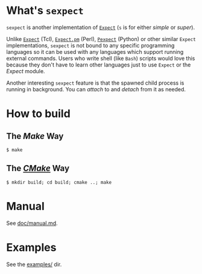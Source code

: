 # What's `sexpect`

`sexpect` is another implementation of [`Expect`][expect] (`s` is for either *simple* or
*super*).

Unlike [`Expect`][expect] (Tcl), [`Expect.pm`][expect.pm] (Perl),
[`Pexpect`][pexpect] (Python) or other similar
`Expect` implementations, `sexpect` is not bound to any specific programming
languages so it can be used with any languages which support running external
commands. Users who write shell (like `Bash`) scripts would love this because
they don't have to learn other languages just to use `Expect` or the *Expect*
module.

Another interesting `sexpect` feature is that the spawned child process is
running in background. You can *attach* to and *detach* from it as needed.

# How to build

## The *Make* Way

    $ make

## The [*CMake*](https://cmake.org/) Way

    $ mkdir build; cd build; cmake ..; make
    
# Manual

See [doc/manual.md](doc/manual.md).
    
# Examples

See the [examples/](https://github.com/clarkwang/sexpect/tree/master/examples) dir.

[expect]:    https://www.nist.gov/services-resources/software/expect
[expect.pm]: http://search.cpan.org/perldoc?Expect
[pexpect]:   https://pexpect.readthedocs.io/
